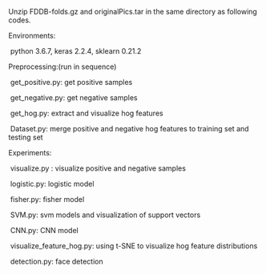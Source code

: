 Unzip FDDB-folds.gz and originalPics.tar in the same directory as following codes.



Environments:

​	python 3.6.7, keras 2.2.4, sklearn 0.21.2



Preprocessing:(run in sequence)

​	get_positive.py: get positive samples

​	get_negative.py: get negative samples

​	get_hog.py: extract and visualize hog features

​	Dataset.py: merge positive and negative hog features to training set and testing set



Experiments:

​	visualize.py : visualize positive and negative samples

​	logistic.py: logistic model

​	fisher.py: fisher model

​	SVM.py: svm models and visualization of support vectors

​	CNN.py: CNN model

​	visualize_feature_hog.py: using t-SNE to visualize hog feature distributions

​	detection.py: face detection